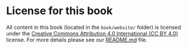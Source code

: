 # License for this book

All content in this book (located in the `book/website/` folder)
is licensed under the [Creative Commons Attribution 4.0 International (CC BY 4.0)](https://creativecommons.org/licenses/by/4.0/) license.
For more details please see our [README.md](../../README.md) file.
